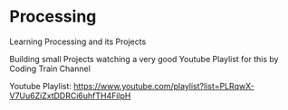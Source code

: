 # Processing
Learning Processing and its Projects 

Building small Projects watching a very good Youtube Playlist for this by Coding Train Channel

Youtube Playlist: https://www.youtube.com/playlist?list=PLRqwX-V7Uu6ZiZxtDDRCi6uhfTH4FilpH

